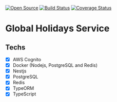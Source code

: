 [![Open Source](https://badges.frapsoft.com/os/v1/open-source.svg?v=103)](https://opensource.org/)
[![Build Status](https://travis-ci.com/williamkoller/global-holidays-service.svg?branch=master)](https://travis-ci.com/williamkoller/global-holidays-service)
[![Coverage Status](https://coveralls.io/repos/github/williamkoller/global-holidays-service/badge.svg?branch=master)](https://coveralls.io/github/williamkoller/global-holidays-service?branch=master)

# Global Holidays Service

## Techs

- [x] AWS Cognito
- [x] Docker (Nodejs, PostgreSQL and Redis)
- [x] Nestjs
- [x] PostgreSQL
- [x] Redis
- [x] TypeORM
- [x] TypeScript

